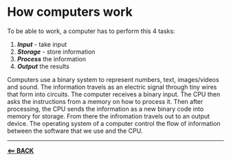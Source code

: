 # How computers work

To be able to work, a computer has to perform this 4 tasks:

1. ***Input*** - take input
2. ***Storage*** - store information
3. ***Process*** the information
4. ***Output*** the results

Computers use a binary system to represent numbers, text, images/videos and sound. The information travels as an electric signal through tiny wires that form into circuits. The computer receives a binary input. The CPU then asks the instructions from a memory on how to process it. Then after processing, the CPU sends the information as a new binary code into memory for storage. From there the infromation travels out to an output device.
The operating system of a computer control the flow of information between the software that we use and the CPU.

-----

[**<== BACK**](102-toc.md)